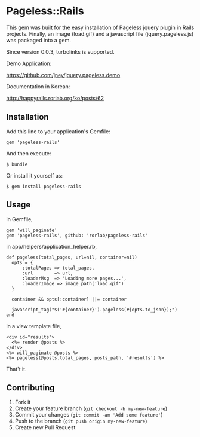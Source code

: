 # Pageless::Rails

This gem was built for the easy installation of Pageless jquery plugin in Rails projects. Finally, an image (load.gif) and a javascript file (jquery.pageless.js) was packaged into a gem.

Since version 0.0.3, turbolinks is supported.

Demo Application:

https://github.com/jney/jquery.pageless.demo

Documentation in Korean:

http://happyrails.rorlab.org/ko/posts/62

## Installation

Add this line to your application's Gemfile:

    gem 'pageless-rails'

And then execute:

    $ bundle

Or install it yourself as:

    $ gem install pageless-rails

## Usage

in Gemfile,

```
gem 'will_paginate'
gem 'pageless-rails', github: 'rorlab/pageless-rails'
```

in app/helpers/application_helper.rb,

```
def pageless(total_pages, url=nil, container=nil)
  opts = {
      :totalPages => total_pages,
      :url        => url,
      :loaderMsg  => 'Loading more pages...',
      :loaderImage => image_path('load.gif')
  }

  container && opts[:container] ||= container

  javascript_tag("$('#{container}').pageless(#{opts.to_json});")
end
```

in a view template file,

```
<div id="results">
  <%= render @posts %>
</div>
<%= will_paginate @posts %>
<%= pageless(@posts.total_pages, posts_path, '#results') %>
```

That't it.

## Contributing

1. Fork it
2. Create your feature branch (`git checkout -b my-new-feature`)
3. Commit your changes (`git commit -am 'Add some feature'`)
4. Push to the branch (`git push origin my-new-feature`)
5. Create new Pull Request
